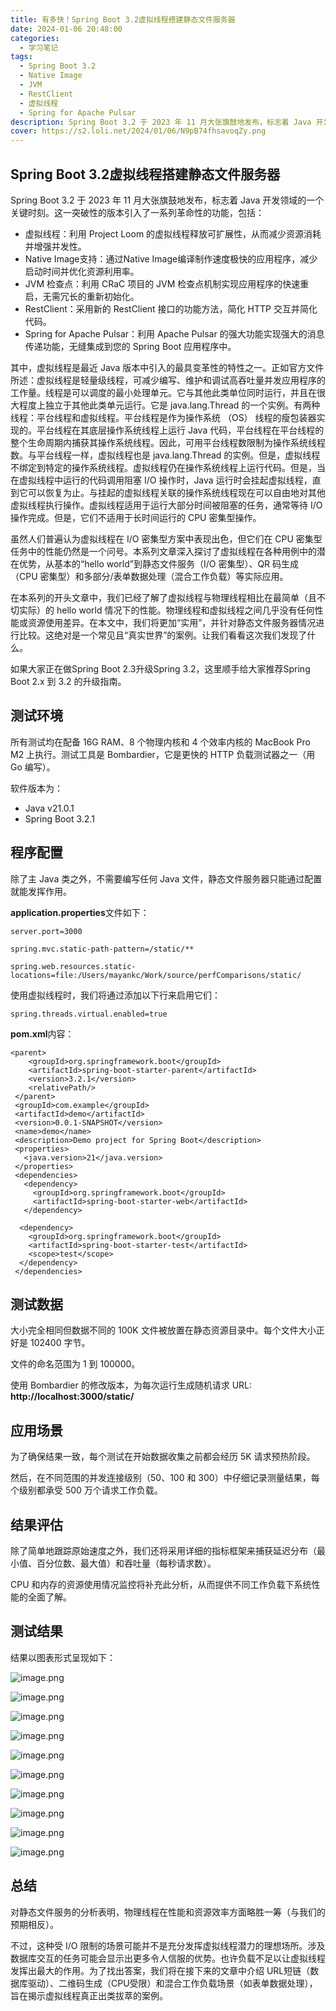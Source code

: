 ```yaml
---
title: 有多快！Spring Boot 3.2虚拟线程搭建静态文件服务器 
date: 2024-01-06 20:48:00
categories:
  - 学习笔记
tags:
  - Spring Boot 3.2
  - Native Image
  - JVM
  - RestClient
  - 虚拟线程
  - Spring for Apache Pulsar
description: Spring Boot 3.2 于 2023 年 11 月大张旗鼓地发布，标志着 Java 开发领域的一个关键时刻。这一突破性的版本引入了一系列革命性的功能！
cover: https://s2.loli.net/2024/01/06/N9pB74fhsavoqZy.png
---
```

## Spring Boot 3.2虚拟线程搭建静态文件服务器

Spring Boot 3.2 于 2023 年 11 月大张旗鼓地发布，标志着 Java 开发领域的一个关键时刻。这一突破性的版本引入了一系列革命性的功能，包括：

- 虚拟线程：利用 Project Loom 的虚拟线程释放可扩展性，从而减少资源消耗并增强并发性。
- Native Image支持：通过Native Image编译制作速度极快的应用程序，减少启动时间并优化资源利用率。
- JVM 检查点：利用 CRaC 项目的 JVM 检查点机制实现应用程序的快速重启，无需冗长的重新初始化。
- RestClient：采用新的 RestClient 接口的功能方法，简化 HTTP 交互并简化代码。
- Spring for Apache Pulsar：利用 Apache Pulsar 的强大功能实现强大的消息传递功能，无缝集成到您的 Spring Boot 应用程序中。
  
其中，虚拟线程是最近 Java 版本中引入的最具变革性的特性之一。正如官方文件所述：虚拟线程是轻量级线程，可减少编写、维护和调试高吞吐量并发应用程序的工作量。线程是可以调度的最小处理单元。它与其他此类单位同时运行，并且在很大程度上独立于其他此类单元运行。它是 java.lang.Thread 的一个实例。有两种线程：平台线程和虚拟线程。平台线程是作为操作系统 （OS） 线程的瘦包装器实现的。平台线程在其底层操作系统线程上运行 Java 代码，平台线程在平台线程的整个生命周期内捕获其操作系统线程。因此，可用平台线程数限制为操作系统线程数。与平台线程一样，虚拟线程也是 java.lang.Thread 的实例。但是，虚拟线程不绑定到特定的操作系统线程。虚拟线程仍在操作系统线程上运行代码。但是，当在虚拟线程中运行的代码调用阻塞 I/O 操作时，Java 运行时会挂起虚拟线程，直到它可以恢复为止。与挂起的虚拟线程关联的操作系统线程现在可以自由地对其他虚拟线程执行操作。虚拟线程适用于运行大部分时间被阻塞的任务，通常等待 I/O 操作完成。但是，它们不适用于长时间运行的 CPU 密集型操作。

虽然人们普遍认为虚拟线程在 I/O 密集型方案中表现出色，但它们在 CPU 密集型任务中的性能仍然是一个问号。本系列文章深入探讨了虚拟线程在各种用例中的潜在优势，从基本的“hello world”到静态文件服务（I/O 密集型）、QR 码生成（CPU 密集型）和多部分/表单数据处理（混合工作负载）等实际应用。

在本系列的开头文章中，我们已经了解了虚拟线程与物理线程相比在最简单（且不切实际）的 hello world 情况下的性能。物理线程和虚拟线程之间几乎没有任何性能或资源使用差异。在本文中，我们将更加“实用”，并针对静态文件服务器情况进行比较。这绝对是一个常见且“真实世界”的案例。让我们看看这次我们发现了什么。

如果大家正在做Spring Boot 2.3升级Spring 3.2，这里顺手给大家推荐Spring Boot 2.x 到 3.2 的升级指南。

## 测试环境

所有测试均在配备 16G RAM、8 个物理内核和 4 个效率内核的 MacBook Pro M2 上执行。测试工具是 Bombardier，它是更快的 HTTP 负载测试器之一（用 Go 编写）。

软件版本为：

- Java v21.0.1
- Spring Boot 3.2.1

## 程序配置

除了主 Java 类之外，不需要编写任何 Java 文件，静态文件服务器只能通过配置就能发挥作用。

**application.properties**文件如下：
```undefined
server.port=3000

spring.mvc.static-path-pattern=/static/**

spring.web.resources.static-locations=file:/Users/mayankc/Work/source/perfComparisons/static/
```
使用虚拟线程时，我们将通过添加以下行来启用它们：
```undefined
spring.threads.virtual.enabled=true
```
**pom.xml**内容：
```undefined
<parent>
    <groupId>org.springframework.boot</groupId>
    <artifactId>spring-boot-starter-parent</artifactId>
    <version>3.2.1</version>
    <relativePath/>
 </parent>
 <groupId>com.example</groupId>
 <artifactId>demo</artifactId>
 <version>0.0.1-SNAPSHOT</version>
 <name>demo</name>
 <description>Demo project for Spring Boot</description>
 <properties>
   <java.version>21</java.version>
 </properties>
 <dependencies>
   <dependency>
     <groupId>org.springframework.boot</groupId>
     <artifactId>spring-boot-starter-web</artifactId>
   </dependency>

  <dependency>
    <groupId>org.springframework.boot</groupId>
    <artifactId>spring-boot-starter-test</artifactId>
    <scope>test</scope>
  </dependency>
 </dependencies>
```
## 测试数据
大小完全相同但数据不同的 100K 文件被放置在静态资源目录中。每个文件大小正好是 102400 字节。

文件的命名范围为 1 到 100000。

使用 Bombardier 的修改版本，为每次运行生成随机请求 URL: **http://localhost:3000/static/<file-name>**

## 应用场景
为了确保结果一致，每个测试在开始数据收集之前都会经历 5K 请求预热阶段。

然后，在不同范围的并发连接级别（50、100 和 300）中仔细记录测量结果，每个级别都承受 500 万个请求工作负载。

## 结果评估
除了简单地跟踪原始速度之外，我们还将采用详细的指标框架来捕获延迟分布（最小值、百分位数、最大值）和吞吐量（每秒请求数）。

CPU 和内存的资源使用情况监控将补充此分析，从而提供不同工作负载下系统性能的全面了解。

## 测试结果
结果以图表形式呈现如下：

![image.png](https://s2.loli.net/2024/01/06/Pi32ade9gwZuT4M.png)

![image.png](https://s2.loli.net/2024/01/06/p1SDLEzXagyVG3P.png)


![image.png](https://s2.loli.net/2024/01/06/E2YLRif8jwcAWQm.png)


![image.png](https://s2.loli.net/2024/01/06/s3E5JQvz8u1DBR6.png)


![image.png](https://s2.loli.net/2024/01/06/1qaGKbjhRFlPDVC.png)


![image.png](https://s2.loli.net/2024/01/06/ajPd23B5AT6cZK1.png)

![image.png](https://s2.loli.net/2024/01/06/sTIjwtJRAMqoeV6.png)

![image.png](https://s2.loli.net/2024/01/06/rU7zXY4jEBkQcgd.png)

![image.png](https://s2.loli.net/2024/01/06/m1hXiZvT5zEWxeF.png)

![image.png](https://s2.loli.net/2024/01/06/19ENqeyjd5pUY3Q.png)
## 总结
对静态文件服务的分析表明，物理线程在性能和资源效率方面略胜一筹（与我们的预期相反）。

不过，这种受 I/O 限制的场景可能并不是充分发挥虚拟线程潜力的理想场所。涉及数据库交互的任务可能会显示出更多令人信服的优势。也许负载不足以让虚拟线程发挥出最大的作用。为了找出答案，我们将在接下来的文章中介绍 URL短链（数据库驱动）、二维码生成（CPU受限）和混合工作负载场景（如表单数据处理），旨在揭示虚拟线程真正出类拔萃的案例。
